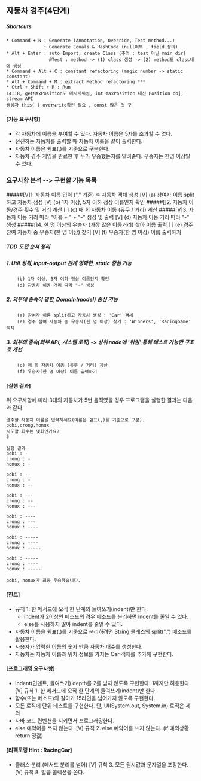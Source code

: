 ## **자동차 경주(4단계)**
##### Shortcuts
    * Command + N : Generate (Annotation, Override, Test method...)
                  : Generate Equals & HashCode (null여부 , field 정의)
    * Alt + Enter : auto Import, create Class (주의 : test 아닌 main dir)
                    @Test : method -> (1) class 생성 -> (2) method도 class내에 생성
    * Command + Alt + C : constant refactoring (magic number -> static constant)
    * Alt + Command + M : extract Method refactoring ***
    * Ctrl + Shift + R : Run
    14:18, getMaxPosition도 메시지위임, int maxPosition 대신 Position obj, stream API
    생성자 this( ) overwrite확인 필요 , const 많은 것 구
#### [기능 요구사항]
* 각 자동차에 이름을 부여할 수 있다. 자동차 이름은 5자를 초과할 수 없다.
* 전진하는 자동차를 출력할 때 자동차 이름을 같이 출력한다.
* 자동차 이름은 쉼표(,)를 기준으로 구분한다.
* 자동차 경주 게임을 완료한 후 누가 우승했는지를 알려준다. 우승자는 한명 이상일 수 있다.


### 요구사항 분석 --> 구현할 기능 목록 
#####[V]1. 자동차 이름 입력 ("," 기준) 후 자동차 객체 생성
    [V] (a) 참여자 이름 split하고 자동차 생성 
    [V] (b) 1자 이상, 5자 이하 정상 이름인지 확인
#####[]2. 자동차 이동/경주 횟수 및 거리 계산
    [ ] (c) 매 회 자동차 이동 (유무 / 거리) 계산
#####[V]3. 자동차 이동 거리 따라 "이름 + " + "-" 생성 및 출력 
    [V] (d) 자동차 이동 거리 따라 "-" 생성
#####[]4. 한 명 이상의 우승자 (가장 많은 이동거리) 찾아 이름 출력
    [ ] (e) 경주 참여 자동차 중 우승자(한 명 이상) 찾기 
    [V] (f) 우승자(한 명 이상) 이름 출력하기     

##### TDD 도전 순서 정리 
##### 1. Util 성격, input-output 관계 명확한, static 중심 기능
        (b) 1자 이상, 5자 이하 정상 이름인지 확인
        (d) 자동차 이동 거리 따라 "-" 생성
##### 2. 외부에 종속이 덜한, Domain(model) 중심 기능
        (a) 참여자 이름 split하고 자동차 생성 : 'Car' 객체
        (e) 경주 참여 자동차 중 우승자(한 명 이상) 찾기 : 'Winners', 'RacingGame' 객체
##### 3. 외부의 종속(외부 API, 시스템 로직) -> 상위 node에 '위임' 통해 테스트 가능한 구조로 개선
        (c) 매 회 자동차 이동 (유무 / 거리) 계산
        (f) 우승자(한 명 이상) 이름 출력하기 

#### [실행 결과]
위 요구사항에 따라 3대의 자동차가 5번 움직였을 경우 프로그램을 실행한 결과는 다음과 같다.
    
    경주할 자동차 이름을 입력하세요(이름은 쉼표(,)를 기준으로 구분).
    pobi,crong,honux
    시도할 회수는 몇회인가요?
    5
    
    실행 결과
    pobi : -
    crong : -
    honux : -
    
    pobi : --
    crong : -
    honux : --
    
    pobi : ---
    crong : --
    honux : ---
    
    pobi : ----
    crong : ---
    honux : ----
    
    pobi : -----
    crong : ----
    honux : -----
    
    pobi : -----
    crong : ----
    honux : -----
    
    pobi, honux가 최종 우승했습니다.
    
#### [힌트]
* 규칙 1: 한 메서드에 오직 한 단계의 들여쓰기(indent)만 한다.
    * indent가 2이상인 메소드의 경우 메소드를 분리하면 indent를 줄일 수 있다.
    * else를 사용하지 않아 indent를 줄일 수 있다.
* 자동차 이름을 쉼표(,)를 기준으로 분리하려면 String 클래스의 split(",") 메소드를 활용한다.
* 사용자가 입력한 이름의 숫자 만큼 자동차 대수를 생성한다.
* 자동차는 자동차 이름과 위치 정보를 가지는 Car 객체를 추가해 구현한다.

#### [프로그래밍 요구사항]
* indent(인덴트, 들여쓰기) depth를 2를 넘지 않도록 구현한다. 1까지만 허용한다.
    [V] 규칙 1. 한 메서드에 오직 한 단계의 들여쓰기(indent)만 한다.
* 함수(또는 메소드)의 길이가 15라인을 넘어가지 않도록 구현한다.
* 모든 로직에 단위 테스트를 구현한다. 단, UI(System.out, System.in) 로직은 제외
* 자바 코드 컨벤션을 지키면서 프로그래밍한다.
* else 예약어를 쓰지 않는다.
    [V] 규칙 2. else 예약어를 쓰지 않는다. (if 예외상황 return 정값)
    
#### [리팩토링 Hint : RacingCar]
* 클래스 분리 (메서드 분리를 넘어)
    [V] 규칙 3. 모든 원시값과 문자열을 포장한다.
    [V] 규칙 8. 일급 콜렉션을 쓴다.
